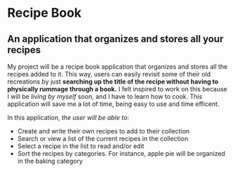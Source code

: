 # Recipe Book

## An application that organizes and stores all your recipes

My project will be a recipe book application that organizes and stores
all the recipes added to it. This way, users can easily revisit some of 
their old recreations by just **searching up the title of the recipe without 
having to physically rummage through a book.** I felt inspired to work on this
because I will be *living by myself* soon, and I have to learn how to cook.
This application will save me a lot of time, being easy to use and time efficent.


In this application, *the user will be able to*:
- Create and write their own recipes to add to their collection
- Search or view a list of the current recipes in the collection
- Select a recipe in the list to read and/or edit
- Sort the recipes by categories. For instance, apple pie will be organized in the baking category